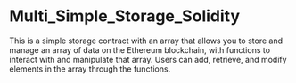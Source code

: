 # Multi_Simple_Storage_Solidity
This is a simple storage contract with an array that allows you to store and manage an array of data on the Ethereum blockchain,  with functions to interact with and manipulate that array. Users can add, retrieve, and modify elements in the array through the functions.
